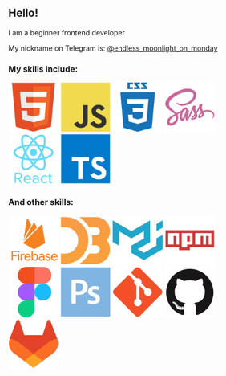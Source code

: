 <h2>Hello!</h2>

<p>I am a beginner frontend developer</p>
<p>My nickname on Telegram is: <a href="https://t.me/endless_moonlight_on_monday">@endless_moonlight_on_monday</a></p>
<h3>My skills include:</h3>
<div>
<img src="https://github.com/devicons/devicon/blob/master/icons/html5/html5-original.svg" alt="HTML" style="width: 100px; height: 100px">
<img src="https://github.com/devicons/devicon/blob/master/icons/javascript/javascript-original.svg" alt="JS" style="width: 100px; height: 100px">
<img src="https://github.com/devicons/devicon/blob/master/icons/css3/css3-plain-wordmark.svg" alt="CSS" style="width: 100px; height: 100px">
<img src="https://github.com/devicons/devicon/blob/master/icons/sass/sass-original.svg" alt="Sass(scss)" style="width: 100px; height: 100px">
<img src="https://github.com/devicons/devicon/blob/master/icons/react/react-original-wordmark.svg" alt="ReactL" style="width: 100px; height: 100px">
<img src="https://github.com/devicons/devicon/blob/master/icons/typescript/typescript-original.svg" alt="TypescriptL" style="width: 100px; height: 100px"> 
</div>
   
<h3>And other skills:</h3>
<div>
<img src="https://github.com/devicons/devicon/blob/master/icons/firebase/firebase-plain-wordmark.svg" alt="Firebase" style="width: 100px; height: 100px">
<img src="https://github.com/devicons/devicon/blob/master/icons/d3js/d3js-plain.svg" alt="Firebase" style="width: 100px; height: 100px">
    <img src="https://github.com/devicons/devicon/blob/master/icons/materialui/materialui-plain.svg" alt="Material UI" style="width: 100px; height: 100px">
    <img src="https://github.com/devicons/devicon/blob/master/icons/npm/npm-original-wordmark.svg" alt="Npm" style="width: 100px; height: 100px">
    <img src="https://github.com/devicons/devicon/blob/master/icons/figma/figma-original.svg" alt="Figma" style="width: 100px; height: 100px">
    <img src="https://github.com/devicons/devicon/blob/master/icons/photoshop/photoshop-plain.svg" alt="Photoshop" style="width: 100px; height: 100px">
    <img src="https://github.com/devicons/devicon/blob/master/icons/git/git-original.svg" alt="Git" style="width: 100px; height: 100px">
    <img src="https://github.com/devicons/devicon/blob/master/icons/github/github-original.svg" alt="Github" style="width: 100px; height: 100px">
    <img src="https://github.com/devicons/devicon/blob/master/icons/gitlab/gitlab-original.svg" alt="Gitlab" style="width: 100px; height: 100px">
</div>

